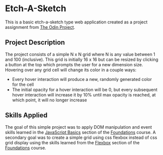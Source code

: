 # Etch-A-Sketch

This is a basic etch-a-sketch type web application created as a project assignment from [The Odin Project](https://www.theodinproject.com/).

## Project Description

The project consists of a simple N x N grid where N is any value between 1 and 100 (inclusive). This grid is initially 16 x 16 but can be resized by clicking a button at the top which prompts the user for a new dimension size. Hovering over any grid cell will change its color in a couple ways:
* Every hover interaction will produce a new, randomly generated color for the cell
* The initial opacity for a hover interaction will be 0, but every subsequent hover interaction will increase it by 10% until max opacity is reached, at which point, it will no longer increase

## Skills Applied

The goal of this simple project was to apply DOM manipulation and event skills learned in the [JavaScript Basics](https://www.theodinproject.com/paths/foundations/courses/foundations#javascript-basics) section of the [Foundations](https://www.theodinproject.com/paths/foundations/courses/foundations) course. A secondary goal was to create a simple grid using css flexbox instead of css grid display using the skills learned from the [Flexbox](https://www.theodinproject.com/paths/foundations/courses/foundations#flexbox) section of the [Foundations](https://www.theodinproject.com/paths/foundations/courses/foundations) course.


